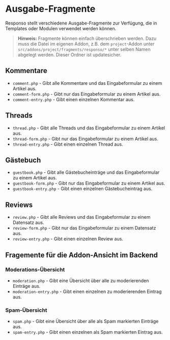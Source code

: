 # Ausgabe-Fragmente

Responso stellt verschiedene Ausgabe-Fragmente zur Verfügung, die in Templates oder Modulen verwendet werden können.

> **Hinweis:** Fragmente können einfach überschrieben werden. Dazu muss die Datei im eigenen Addon, z.B. dem `project`-Addon unter `src/addons/project/fragments/responso/*` unter selben Namen abgelegt werden. Dieser Ordner ist updatesicher.

## Kommentare

* `comment.php` - Gibt alle Kommentare und das Eingabeformular zu einem Artikel aus.
* `comment-form.php` - Gibt nur das Eingabeformular zu einem Artikel aus.
* `comment-entry.php` - Gibt einen einzelnen Kommentar aus.

## Threads

* `thread.php` - Gibt alle Threads und das Eingabeformular zu einem Artikel aus.
* `thread-form.php` - Gibt nur das Eingabeformular zu einem Artikel aus.
* `thread-entry.php` - Gibt einen einzelnen Thread aus.

## Gästebuch

* `guestbook.php` - Gibt alle Gästebucheinträge und das Eingabeformular zu einem Artikel aus.
* `guestbook-form.php` - Gibt nur das Eingabeformular zu einem Artikel aus.
* `guestbook-entry.php` - Gibt einen einzelnen Gästebucheintrag aus.

## Reviews

* `review.php` - Gibt alle Reviews und das Eingabeformular zu einem Datensatz aus.
* `review-form.php` - Gibt nur das Eingabeformular zu einem Datensatz aus.
* `review-entry.php` - Gibt einen einzelnen Review aus.

## Fragemente für die Addon-Ansicht im  Backend

### Moderations-Übersicht

* `moderation.php` - Gibt eine Übersicht über alle zu moderierenden Einträge aus.
* `moderation-entry.php` - Gibt einen einzelnen zu moderierenden Eintrag aus.

### Spam-Übersicht

* `spam.php` - Gibt eine Übersicht über alle als Spam markierten Einträge aus.
* `spam-entry.php` - Gibt einen einzelnen als Spam markierten Eintrag aus.
